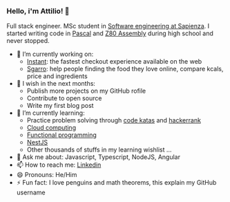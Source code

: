 ### Hello, i'm Attilio! 👋

Full stack engineer. MSc student in [Software engineering at Sapienza](https://corsidilaurea.uniroma1.it/en/corso/2020/29932/programmazione?current_erogata=a41c2b30-475a-45cf-8bb1-cffc83e33d90&guid_cv=18abd0dd-d6a1-4256-8ceb-c070b1a0bb41). I started writing code in [Pascal](https://en.wikipedia.org/wiki/Turbo_Pascal) and [Z80 Assembly](https://www.msx.org/wiki/Z80_Assembler_for_Dummies) during high school and never stopped.

- 🔭 I’m currently working on:
   - [Instant](https://instantcheckout.io/): the fastest checkout experience available on the web
   - [Sgarro](https://sgarrospesafacile.it/): help people finding the food they love online, compare kcals, price and ingredients 
- 🦄 I wish in the next months:
   - Publish more projects on my GitHub rofile
   - Contribute to open source
   - Write my first blog post
- 🌱 I’m currently learning:
   - Practice problem solving through [code katas](https://www.codewars.com/) and [hackerrank](https://www.hackerrank.com/)
   - [Cloud computing](https://azure.microsoft.com/en-us/overview/what-is-cloud-computing/)
   - [Functional programming](https://en.wikipedia.org/wiki/Functional_programming)
   - [NestJS](https://docs.nestjs.com/)
   - Other thousands of stuffs in my learning wishlist ...
- 💬 Ask me about: Javascript, Typescript, NodeJS, Angular
- 📫 How to reach me: [Linkedin](https://www.linkedin.com/in/attiliourb/)
- 😄 Pronouns: He/Him
- ⚡ Fun fact: I love penguins and math theorems, this explain my GitHub username
